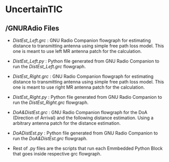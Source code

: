 # **UncertainTIC**

## **/GNURAdio Files**

- *DistEst_Left.grc* : GNU Radio Companion flowgraph for estimating distance to transmitting antenna using simple free path loss model. This one is meant to use left MR antenna patch for the calculation.

- *DistEst_Left.py* : Python file generated from GNU Radio Companion to run the *DistEst_Left.grc* flowgraph.

- *DistEst_Right.grc* : GNU Radio Companion flowgraph for estimating distance to transmitting antenna using simple free path loss model. This one is meant to use right MR antenna patch for the calculation.

- *DistEst_Right.py* : Python file generated from GNU Radio Companion to run the *DistEst_Right.grc* flowgraph.

- *DoA&DistEst.grc* : GNU Radio Companion flowgraph for the DoA (Direction of Arrival) and the following distance estimation. Using a arbitrary antenna patch for the distance estimation.

- *DoADistEst.py* : Python file generated from GNU Radio Companion to run the *DoA&DistEst.grc* flowgraph.

- Rest of .py files are the scripts that run each Emmbedded Python Block that goes inside respective grc flowgraph.
